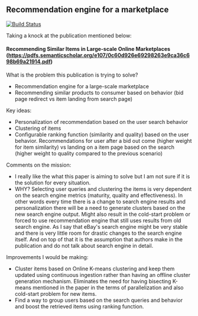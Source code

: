 ## Recommendation engine for a marketplace

[![Build Status](https://travis-ci.org/nikhilRP/recommendation_engine.svg?branch=master)](https://travis-ci.org/nikhilRP/recommendation_engine)

Taking a knock at the publication mentioned below:

#### Recommending Similar Items in Large-scale Online Marketplaces (https://pdfs.semanticscholar.org/e107/0c60d926e69298263e9ca36c698b69a21914.pdf)

What is the problem this publication is trying to solve?
* Recommendation engine for a large-scale marketplace
* Recommending similar products to consumer based on behavior (bid page redirect vs item landing from search page)

Key ideas:
* Personalization of recommendation based on the user search behavior
* Clustering of items
* Configurable ranking function (similarity and quality) based on the user behavior. Recommendations for user after a bid out come (higher weight for item similarity) vs landing on a item page based on the search (higher weight to quality compared to the previous scenario)

Comments on the mission:
* I really like the what this paper is aiming to solve but I am not sure if it is the solution for every situation.
* WHY? Selecting user queries and clustering the items is very dependent on the search engine metrics (maturity, quality and effectiveness). In other words every time there is a change to search engine results and personalization there will be a need to generate clusters based on the new search engine output. Might also result in the cold-start problem or forced to use recommendation engine that still uses results from old search engine. As I say that eBay's search engine might be very stable and there is very little room for drastic changes to the search engine itself. And on top of that it is the assumption that authors make in the publication and do not talk about search engine in detail.

Improvements I would be making:
* Cluster items based on Online K-means clustering and keep them updated using continuous ingestion rather than having an offline cluster generation mechanism. Eliminates the need for having bisecting K-means mentioned in the paper in the terms of parallelization and also cold-start problem for new items.
* Find a way to group users based on the search queries and behavior and boost the retrieved items using ranking function.

